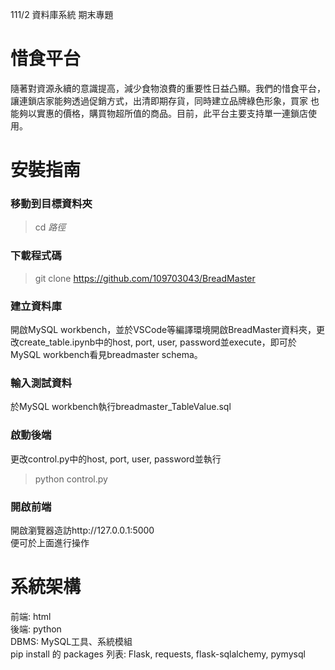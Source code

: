 111/2 資料庫系統 期末專題
# 惜食平台
隨著對資源永續的意識提高，減少食物浪費的重要性日益凸顯。我們的惜食平台，讓連鎖店家能夠透過促銷方式，出清即期存貨，同時建立品牌綠色形象，買家
也能夠以實惠的價格，購買物超所值的商品。目前，此平台主要支持單一連鎖店使用。

# 安裝指南
### 移動到目標資料夾
> cd _路徑_
### 下載程式碼
> git clone https://github.com/109703043/BreadMaster
### 建立資料庫
開啟MySQL workbench，並於VSCode等編譯環境開啟BreadMaster資料夾，更改create_table.ipynb中的host, port, user, password並execute，即可於MySQL workbench看見breadmaster schema。
### 輸入測試資料
於MySQL workbench執行breadmaster_TableValue.sql
### 啟動後端
更改control.py中的host, port, user, password並執行  
> python control.py
### 開啟前端
開啟瀏覽器造訪http://127.0.0.1:5000  
便可於上面進行操作  

# 系統架構
前端: html  
後端: python  
DBMS: MySQL工具、系統模組  
pip install 的 packages 列表: Flask, requests, flask-sqlalchemy, pymysql  
